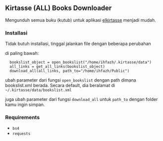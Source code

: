 ## Kirtasse (ALL) Books Downloader

Mengunduh semua buku (kutub) untuk aplikasi [elkirtasse](http://elkirtasse.sourceforge.com) menjadi mudah.

### Installasi
Tidak butuh installasi, tinggal jalankan file dengan beberapa perubahan

di paling bawah:
```python3
  bookslist_object = open_bookslist("/home/ihfazh/.kirtasse/data")
  all_links = get_all_links(bookslist_object)
  download_all(all_links, path_to="/home/ihfazh/Public")
```

ubah parameter dari fungsi `open_bookslist` dengan path dimana bookslist.xml berada. Secara default, dia beralamat di `~/.kirtasse/data/bookslist.xml`

juga ubah parameter dari fungsi `download_all` untuk `path_to` dengan folder kamu ingin simpan.

### Requirements
*  `bs4`
* `requests`
